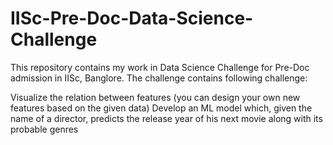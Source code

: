 # IISc-Pre-Doc-Data-Science-Challenge
This repository contains my work in Data Science Challenge for Pre-Doc admission in IISc, Banglore. The challenge contains following challenge:

Visualize the relation between features (you can design your own new features based on the given data)
Develop an ML model which, given the name of a director, predicts the release year of his next movie along with its probable genres

